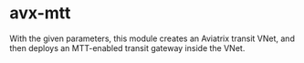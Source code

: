 # avx-mtt
With the given parameters, this module creates an Aviatrix transit VNet, and then deploys an MTT-enabled transit gateway inside the VNet.
